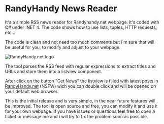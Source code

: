 RandyHandy News Reader
======================

It's a simple RSS news reader for Randyhandy.net webpage. It's coded with C# under .NET 4. The code shows how to use lists, tuples, HTTP requests, etc...

The code is clean and not need too much comments but i´m sure that will be useful for you, to modify and adjust to your webpage.

![RandyHandy.net logo](http://randyhandy.net/wp-content/themes/randyhandy/images/logo.png)

The tool parses the RSS feed with regular expressions to extract titles and URLs and store them into a listview component.

After click on the button "Get News" the listview is filled with latest posts in [RandyHandy.net](http://randyhandy.net) (NSFW) wich you can double click and will be opened on your default web browser.

This is the initial release and is very simple, in the near future features will be improved. The tool is open source and free, you can modify it and use it for your own webpage. If you have issues or questions feel free to open a ticket or message me and i will try to fix the problem soon as possible.
